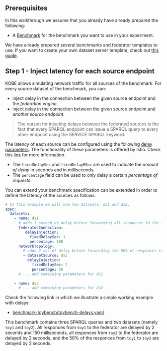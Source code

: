 ##

## Prerequisites

In this walkthrough we assume that you already have already prepared the
following:

* A [Benchmark](../references/api.md#benchmark) for the benchmark you want to
  use in your experiment.

We have already prepared several benchmarks and federator templates to use. If
you want to create your own dataset server template, check out [this
guide](./create_benchmark.md).

## Step 1 - Inject latency for each source endpoint

KOBE allows simulating network traffic for all sources of the benchmark. For
every source dataset of the benchmark, you can:

* inject delay in the connection between the given source endpoint and the
  *federation engine*.
* inject delay in the connection between the given source endpoint and *another
  source endpoint*.

> The reason for injecting delays between the federated sources is the fact that
> every SPARQL endpoint can issue a SPARQL query to every other endpoint using
> the SERVICE SPARQL keyword.

The latency of each source can be configured using the following [delay
parameters](../references/api.md#delay). The functionality of these
parameters is offered by Istio. Check this
[link](https://istio.io/latest/docs/reference/config/networking/virtual-service/#HTTPFaultInjection-Delay)
for more information.

* The `fixedDelaySec` and `fixedDelayMSec` are used to indicate the *amount of
  delay* in seconds and in milliseconds.
* The `percentage` field can be used to only delay a certain *percentage of
  requests*.

You can extend your benchmark specification can be extended in order to define
the latency of the sources as follows:

```yaml
# In this example we will use two datasets, ds1 and ds2.
spec:
  datasets:
    - name: ds1
      # adds 1 second of delay before forwarding all responces to the federator
      federatorConnection:
         delayInjection:
           fixedDelaySec: 1
           percentage: 100
      networkTopology:
        # adds 2 sec of delay before forwarding the 50% of responces to the source ds1
        - datasetSource: ds2
          delayInjection:
            fixedDelaySec: 2
            percentage: 50
      # ... add remaining parameters for ds1
      
    - name: ds2
      # ... add remaining parameters for ds2
```

Check the following link in which we illustrate a simple working example with
delays:

* [benchmark-toybench/toybench-delays.yaml](../examples/benchmark-toybench/toybench-delays.yaml)

This benchmark contains three SPARQL queries and two datasets (namely `toy1` and
`toy2`). All responces from `toy1` to the federator are delayed by 2 seconds and
150 milliseconds, all responces from `toy2` to the federator are delayed by 2
seconds, and the 50% of the responces from `toy1` to `toy2` are delayed by 3
seconds.
